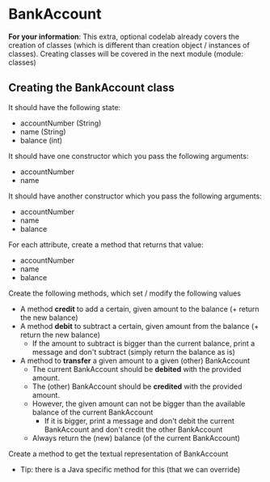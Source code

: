 # BankAccount

**For your information**: This extra, optional codelab already covers the creation of classes 
(which is different than creation object / instances of classes).
Creating classes will be covered in the next module (module: classes)

## Creating the BankAccount class

It should have the following state:
- accountNumber (String)
- name (String)
- balance (int)

It should have one constructor which you pass the following arguments:
- accountNumber
- name

It should have another constructor which you pass the following arguments:
- accountNumber
- name
- balance

For each attribute, create a method that returns that value:
- accountNumber
- name
- balance

Create the following methods, which set / modify the following values
- A method **credit** to add a certain, given amount to the balance (+ return the new balance)
- A method **debit** to subtract a certain, given amount from the balance (+ return the new balance)
    - If the amount to subtract is bigger than the current balance, print a message and don't subtract (simply return the balance as is)
- A method to **transfer** a given amount to a given (other) BankAccount
    - The current BankAccount should be **debited** with the provided amount.
    - The (other) BankAccount should be **credited** with the provided amount.     
    - However, the given amount can not be bigger than the available balance of the current BankAccount
        - If it is bigger, print a message and don't debit the current BankAccount and don't credit the other BankAccount 
    - Always return the (new) balance (of the current BankAccount)

Create a method to get the textual representation of BankAccount
- Tip: there is a Java specific method for this (that we can override)